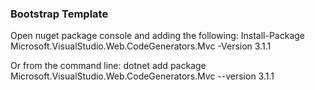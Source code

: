 

### Bootstrap Template

Open nuget package console and adding the following:
Install-Package Microsoft.VisualStudio.Web.CodeGenerators.Mvc -Version 3.1.1

Or from the command line:
dotnet add package Microsoft.VisualStudio.Web.CodeGenerators.Mvc --version 3.1.1
